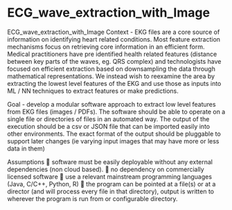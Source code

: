 # ECG_wave_extraction_with_Image
 ECG_wave_extraction_with_Image
Context - EKG files are a core source of information on identifying heart related conditions.  Most feature extraction mechanisms focus on retrieving core information in an efficient form.  Medical practitioners have pre identified health related features (distance between key parts of the waves, eg. QRS complex) and technologists have focused on efficient extraction based on downsampling the data through mathematical representations.  We instead wish to reexamine the area by extracting the lowest level features of the EKG and use those as inputs into ML / NN techniques to extract features or make predictions.

Goal - develop a modular software approach to extract low level features from EKG files (images / PDFs).  The software should be able to operate on a single file or directories of files in an automated way.  The output of the execution should be a csv or JSON file that can be imported easily into other environments.  The exact format of the output should be pluggable to support later changes (ie varying input images that may have more or less data in them)

Assumptions
	software must be easily deployable without any external dependencies (non cloud based).
	no dependency on commercially licensed software
	use a relevant mainstream programming languages (Java, C/C++, Python, R)
	the program can be pointed at a file(s) or at a director (and will process every file in that directory), output is written to wherever the program is run from or configurable directory.

